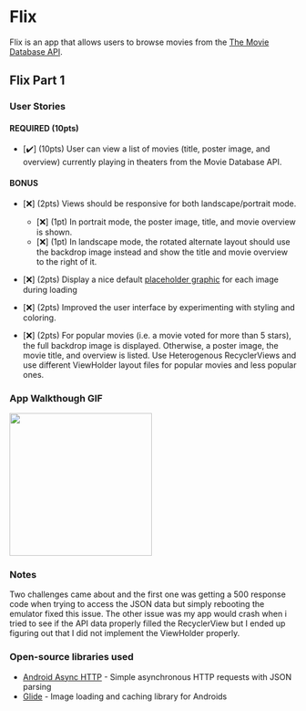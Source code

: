 # Flix
Flix is an app that allows users to browse movies from the [The Movie Database API](http://docs.themoviedb.apiary.io/#).

## Flix Part 1

### User Stories

#### REQUIRED (10pts)
- [✔️] (10pts) User can view a list of movies (title, poster image, and overview) currently playing in theaters from the Movie Database API.

#### BONUS
- [❌] (2pts) Views should be responsive for both landscape/portrait mode.
   - [❌] (1pt) In portrait mode, the poster image, title, and movie overview is shown.
   - [❌] (1pt) In landscape mode, the rotated alternate layout should use the backdrop image instead and show the title and movie overview to the right of it.

- [❌] (2pts) Display a nice default [placeholder graphic](https://guides.codepath.org/android/Displaying-Images-with-the-Glide-Library#advanced-usage) for each image during loading
- [❌] (2pts) Improved the user interface by experimenting with styling and coloring.
- [❌] (2pts) For popular movies (i.e. a movie voted for more than 5 stars), the full backdrop image is displayed. Otherwise, a poster image, the movie title, and overview is listed. Use Heterogenous RecyclerViews and use different ViewHolder layout files for popular movies and less popular ones.

### App Walkthough GIF
<img src="https://i.imgur.com/LXFnFaV.gif" width=250><br>

### Notes
Two challenges came about and the first one was getting a 500 response code when trying to access the JSON data but simply rebooting the emulator fixed this issue. The other issue was 
my app would crash when i tried to see if the API data properly filled the RecyclerView but I ended up figuring out that I did not implement the ViewHolder properly. 

### Open-source libraries used

- [Android Async HTTP](https://github.com/codepath/CPAsyncHttpClient) - Simple asynchronous HTTP requests with JSON parsing
- [Glide](https://github.com/bumptech/glide) - Image loading and caching library for Androids
